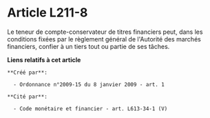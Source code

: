 # Article L211-8

Le teneur de compte-conservateur de titres financiers peut, dans les conditions fixées par le règlement général de l'Autorité
des marchés financiers, confier à un tiers tout ou partie de ses tâches.

**Liens relatifs à cet article**

	**Créé par**:

	  - Ordonnance n°2009-15 du 8 janvier 2009 - art. 1

	**Cité par**:

	  - Code monétaire et financier - art. L613-34-1 (V)
